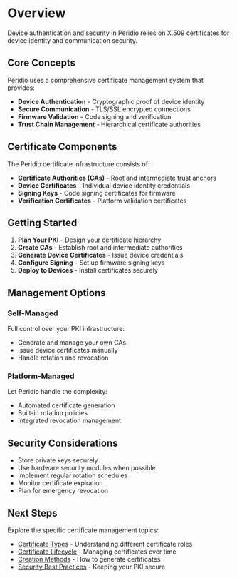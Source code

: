 # Overview

Device authentication and security in Peridio relies on X.509 certificates for device identity and communication security.

## Core Concepts

Peridio uses a comprehensive certificate management system that provides:

- **Device Authentication** - Cryptographic proof of device identity
- **Secure Communication** - TLS/SSL encrypted connections
- **Firmware Validation** - Code signing and verification
- **Trust Chain Management** - Hierarchical certificate authorities

## Certificate Components

The Peridio certificate infrastructure consists of:

- **Certificate Authorities (CAs)** - Root and intermediate trust anchors
- **Device Certificates** - Individual device identity credentials
- **Signing Keys** - Code signing certificates for firmware
- **Verification Certificates** - Platform validation certificates

## Getting Started

1. **Plan Your PKI** - Design your certificate hierarchy
2. **Create CAs** - Establish root and intermediate authorities
3. **Generate Device Certificates** - Issue device credentials
4. **Configure Signing** - Set up firmware signing keys
5. **Deploy to Devices** - Install certificates securely

## Management Options

### Self-Managed

Full control over your PKI infrastructure:

- Generate and manage your own CAs
- Issue device certificates manually
- Handle rotation and revocation

### Platform-Managed

Let Peridio handle the complexity:

- Automated certificate generation
- Built-in rotation policies
- Integrated revocation management

## Security Considerations

- Store private keys securely
- Use hardware security modules when possible
- Implement regular rotation schedules
- Monitor certificate expiration
- Plan for emergency revocation

## Next Steps

Explore the specific certificate management topics:

- [Certificate Types](./certificate-types) - Understanding different certificate roles
- [Certificate Lifecycle](./certificate-lifecycle) - Managing certificates over time
- [Creation Methods](./creation-methods) - How to generate certificates
- [Security Best Practices](./security-best-practices) - Keeping your PKI secure

